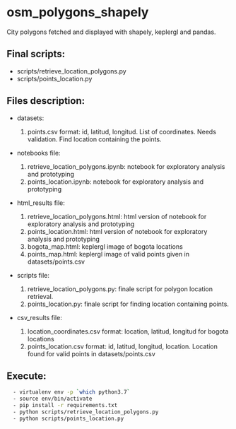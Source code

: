 # osm_polygons_shapely
City polygons fetched and displayed with shapely, keplergl and pandas.

## Final scripts:
  - scripts/retrieve_location_polygons.py
  - scripts/points_location.py

## Files description:
- datasets:
  1. points.csv format: id, latitud, longitud. List of coordinates. Needs validation. Find location containing the points.

- notebooks file:
  1. retrieve_location_polygons.ipynb: notebook for exploratory analysis and prototyping
  2. points_location.ipynb: notebook for exploratory analysis and prototyping

- html_results file:
  1. retrieve_location_polygons.html: html version of notebook for exploratory analysis and prototyping
  2. points_location.html: html version of notebook for exploratory analysis and prototyping
  3. bogota_map.html: keplergl image of bogota locations
  4. points_map.html: keplergl image of valid points given in datasets/points.csv

- scripts file:
  1. retrieve_location_polygons.py: finale script for polygon location retrieval.
  2. points_location.py: finale script for finding location containing points.

- csv_results file:
  1. location_coordinates.csv format: location, latitud, longitud for bogota locations
  2. points_location.csv format: id, latitud, longitud, location. Location found for valid points in datasets/points.csv

## Execute:
```bash
  - virtualenv env -p `which python3.7`
  - source env/bin/activate
  - pip install -r requirements.txt
  - python scripts/retrieve_location_polygons.py
  - python scripts/points_location.py
```
